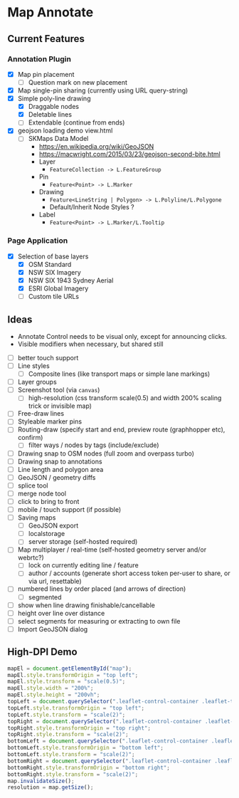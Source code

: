 # Map Annotate

## Current Features

### Annotation Plugin

- [x] Map pin placement
  - [ ] Question mark on new placement
- [x] Map single-pin sharing (currently using URL query-string)
- [x] Simple poly-line drawing
  - [x] Draggable nodes
  - [x] Deletable lines
  - [ ] Extendable (continue from ends)
- [x] geojson loading demo view.html
  - [ ] SKMaps Data Model
    * <https://en.wikipedia.org/wiki/GeoJSON>
    * <https://macwright.com/2015/03/23/geojson-second-bite.html>
    * Layer
      * `FeatureCollection -> L.FeatureGroup`
    * Pin
      * `Feature<Point> -> L.Marker`
    * Drawing
      * `Feature<LineString | Polygon> -> L.Polyline/L.Polygone`
      * Default/Inherit Node Styles ?
    * Label
      * `Feature<Point> -> L.Marker/L.Tooltip`

### Page Application

- [x] Selection of base layers
  - [x] OSM Standard
  - [x] NSW SIX Imagery
  - [x] NSW SIX 1943 Sydney Aerial
  - [x] ESRI Global Imagery
  - [ ] Custom tile URLs

## Ideas

* Annotate Control needs to be visual only, except for announcing clicks.
* Visible modifiers when necessary, but shared still

- [ ] better touch support
- [ ] Line styles
  - [ ] Composite lines (like transport maps or simple lane markings)
- [ ] Layer groups
- [ ] Screenshot tool (via `canvas`)
  - [ ] high-resolution (css transform scale(0.5) and width 200% scaling trick or invisible map)
- [ ] Free-draw lines
- [ ] Styleable marker pins
- [ ] Routing-draw (specify start and end, preview route (graphhopper etc), confirm)
  - [ ] filter ways / nodes by tags (include/exclude)
- [ ] Drawing snap to OSM nodes (full zoom and overpass turbo)
- [ ] Drawing snap to annotations
- [ ] Line length and polygon area
- [ ] GeoJSON / geometry diffs
- [ ] splice tool
- [ ] merge node tool
- [ ] click to bring to front
- [ ] mobile / touch support (if possible)
- [ ] Saving maps
  - [ ] GeoJSON export
  - [ ] localstorage
  - [ ] server storage (self-hosted required)
- [ ] Map multiplayer / real-time (self-hosted geometry server and/or webrtc?)
  - [ ] lock on currently editing line / feature
  - [ ] author / accounts (generate short access token per-user to share, or via url, resettable)
- [ ] numbered lines by order placed (and arrows of direction)
  - [ ] segmented
- [ ] show when line drawing finishable/cancellable
- [ ] height over line over distance
- [ ] select segments for measuring or extracting to own file
- [ ] Import GeoJSON dialog

## High-DPI Demo

```js
mapEl = document.getElementById("map");
mapEl.style.transformOrigin = "top left";
mapEl.style.transform = "scale(0.5)";
mapEl.style.width = "200%";
mapEl.style.height = "200vh";
topLeft = document.querySelector(".leaflet-control-container .leaflet-top.leaflet-left");
topLeft.style.transformOrigin = "top left";
topLeft.style.transform = "scale(2)";
topRight = document.querySelector(".leaflet-control-container .leaflet-top.leaflet-right");
topRight.style.transformOrigin = "top right";
topRight.style.transform = "scale(2)";
bottomLeft = document.querySelector(".leaflet-control-container .leaflet-bottom.leaflet-left");
bottomLeft.style.transformOrigin = "bottom left";
bottomLeft.style.transform = "scale(2)";
bottomRight = document.querySelector(".leaflet-control-container .leaflet-bottom.leaflet-right");
bottomRight.style.transformOrigin = "bottom right";
bottomRight.style.transform = "scale(2)";
map.invalidateSize();
resolution = map.getSize();
```

